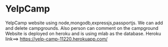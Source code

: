 # YelpCamp
YelpCamp website using node,mongodb,expressjs,passportjs. We can add and delete campgrounds. Also person can comment on the campground
Website is deployed on heroku and is using mlab as the database.
Heroku link==> https://yelp-camp-11220.herokuapp.com/
